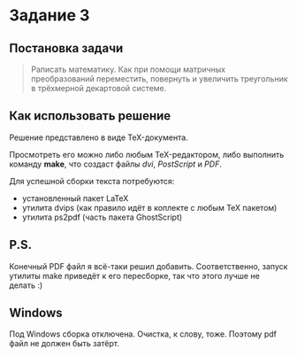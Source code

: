 # Задание 3

## Постановка задачи

> Раписать математику. Как при помощи матричных преобразований переместить, повернуть и увеличить треугольник в трёхмерной декартовой системе.

## Как использовать решение

Решение представлено в виде TeX-документа.

Просмотреть его можно либо любым TeX-редактором, либо выполнить команду **make**, что создаст файлы *dvi*, *PostScript* и *PDF*.

Для успешной сборки текста потребуются:
* установленный пакет LaTeX
* утилита dvips (как правило идёт в коплекте с любым TeX пакетом)
* утилита ps2pdf (часть пакета GhostScript)

## P.S.
Конечный PDF файл я всё-таки решил добавить. Соответственно, запуск утилиты make приведёт к его пересборке, так что этого лучше не делать :)

## Windows
Под Windows сборка отключена. Очистка, к слову, тоже. Поэтому pdf файл не должен быть затёрт.

